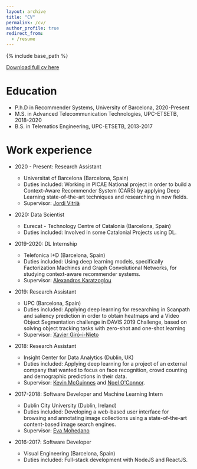 ```yaml
---
layout: archive
title: "CV"
permalink: /cv/
author_profile: true
redirect_from:
  - /resume
---
```


{% include base_path %}

[Download full cv here](https://drive.google.com/file/d/1AGp_Px7YfeLSTpuzZtMjKaMiJZbhBnbC/view?usp=sharing)

Education
======
* P.h.D in Recommender Systems, University of Barcelona, 2020-Present
* M.S. in Advanced Telecommunication Technologies, UPC-ETSETB, 2018-2020
* B.S. in Telematics Engineering, UPC-ETSETB, 2013-2017

Work experience
======
* 2020 - Present: Research Assistant
  * Universitat of Barcelona (Barcelona, Spain)
  * Duties included: Working in PICAE National project in order to build a Context-Aware Recommender System (CARS) by applying Deep Learning state-of-the-art techniques and researching in new fields.
  * Supervisor: [Jordi Vitrià](https://algorismes.github.io/)

* 2020: Data Scientist
  * Eurecat - Technology Centre of Catalonia (Barcelona, Spain)
  * Duties included: Involved in some Catalonial Projects using DL.

* 2019-2020: DL Internship
  * Telefonica I+D (Barcelona, Spain)
  * Duties included: Using deep learning models, specifically Factorization Machines and Graph Convolutional Networks, for studying context-aware recommender systems.
  * Supervisor: [Alexandros Karatzoglou](https://www.linkedin.com/in/alexandroskaratzoglou/)

* 2019: Research Assistant
  * UPC (Barcelona, Spain)
  * Duties included: Applying deep learning for researching in Scanpath and saliency prediction in order to obtain heatmaps and a Video Object Segmentation challenge in DAVIS 2019 Challenge, based on solving object tracking tasks with zero-shot and one-shot learning
  * Supervisor: [Xavier Giró-i-Nieto](https://www.linkedin.com/in/xaviergiro/)   

* 2018: Research Assistant
  * Insight Center for Data Analytics (Dublin, UK)
  * Duties included: Applying deep learning for a project of an external company that wanted to focus on face recognition, crowd counting and demographic predictions in their data.
  * Supervisor: [Kevin McGuinnes](https://www.linkedin.com/in/mcguinnessk/) and [Noel O'Connor](https://www.linkedin.com/in/noel-o-connor-7097bb29/).
  
* 2017-2018: Software Developer and Machine Learning Intern
  * Dublin City University (Dublin, Ireland)
  * Duties included: Developing a web-based user interface for browsing and annotating image collections using a state-of-the-art content-based image search engines.
  * Supervisor: [Eva Mohedano](https://www.linkedin.com/in/eva-mohedano-261b6889/)
  
* 2016-2017: Software Developer
  * Visual Engineering (Barcelona, Spain)
  * Duties included: Full-stack development with NodeJS and ReactJS.
  